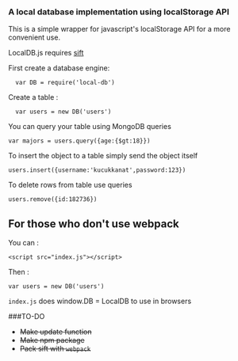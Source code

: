 ### A local database implementation using localStorage API
This is a simple wrapper for javascript's localStorage API for a more convenient use.

LocalDB.js requires [sift](http://github.com/kucukkanat/sift.js)

First create a database engine:
```
  var DB = require('local-db')
```
Create a table :
```
  var users = new DB('users')
```
You can query your table using MongoDB queries
```
var majors = users.query({age:{$gt:18}})
```
To insert the object to a table simply send the object itself
```
users.insert({username:'kucukkanat',password:123})
```
To delete rows from table use queries
```
users.remove({id:182736})
```

## For those who don't use webpack

You can  :

    <script src="index.js"></script>

Then :

	var users = new DB('users')
    
`index.js` does window.DB = LocalDB to use in browsers


###TO-DO
* ~~Make update function~~
* ~~Make npm package~~
* ~~Pack sift with `webpack`~~
